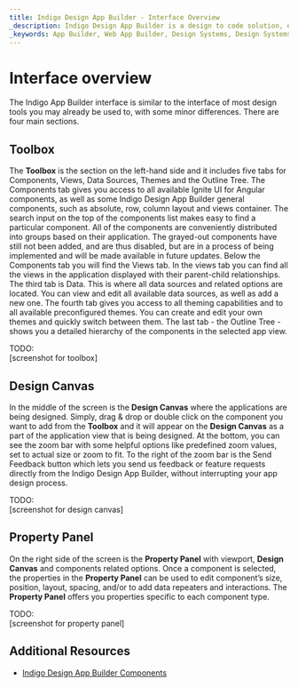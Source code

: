 ```yaml
---
title: Indigo Design App Builder - Interface Overview
_description: Indigo Design App Builder is a design to code solution, enabling design and development teams to quickly and easily design and build real web applications.
_keywords: App Builder, Web App Builder, Design Systems, Design Systems UX, UI kit, Sketch, Ignite UI for Angular, Sketch to Angular, Angular, Angular Design System, Export code from Sketch, Design Kits for Angular, Sketch UI kits
---
```


# Interface overview 

The Indigo App Builder interface is similar to the interface of most design tools you may already be used to, with some minor differences. There are four main sections.

## Toolbox 

The **Toolbox** is the section on the left-hand side and it includes five tabs for Components, Views, Data Sources, Themes and the Outline Tree. The Components tab gives you access to all available Ignite UI for Angular components, as well as some Indigo Design App Builder general components, such as absolute, row, column layout and views container. The search input on the top of the components list makes easy to find a particular component. All of the components are conveniently distributed into groups based on their application. The grayed-out components have still not been added, and are thus disabled, but are in a process of being implemented and will be made available in future updates. Below the Components tab you will find the Views tab. In the views tab you can find all the views in the application displayed with their parent-child relationships. The third tab is Data. This is where all data sources and related options are located. You can view and edit all available data sources, as well as add a new one. The fourth tab gives you access to all theming capabilities and to all available preconfigured themes. You can create and edit your own themes and quickly switch between them. The last tab - the Outline Tree - shows you a detailed hierarchy of the components in the selected app view.

TODO:  
[screenshot for toolbox]

## Design Canvas

In the middle of the screen is the **Design Canvas** where the applications are being designed. Simply, drag & drop or double click on the component you want to add from the **Toolbox** and it will appear on the **Design Canvas** as a part of the application view that is being designed. At the bottom, you can see the zoom bar with some helpful options like predefined zoom values, set to actual size or zoom to fit. To the right of the zoom bar is the Send Feedback button which lets you send us feedback or feature requests directly from the Indigo Design App Builder, without interrupting your app design process.  

TODO:  
[screenshot for design canvas]

## Property Panel

On the right side of the screen is the **Property Panel** with viewport, **Design Canvas** and components related options. Once a component is selected, the properties in the **Property Panel** can be used to edit component’s size, position, layout, spacing, and/or to add data repeaters and interactions. The **Property Panel** offers you properties specific to each component type.

TODO:  
[screenshot for property panel]

## Additional Resources
<div class="divider--half"></div>

* [Indigo Design App Builder Components](indigo-design-app-builder-components.md)